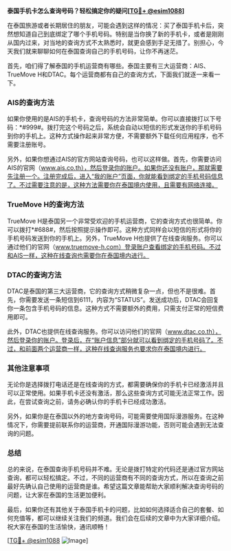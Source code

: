 **泰国手机卡怎么查询号码？轻松搞定你的疑问[[TG💪+ @esim1088](https://t.me/s/esim1088)]**

在泰国旅游或者长期居住的朋友，可能会遇到这样的情况：买了泰国手机卡后，突然想知道自己到底绑定了哪个手机号码。特别是当你换了新的手机卡，或者是刚刚从国内过来，对当地的查询方式不太熟悉时，就更会感到手足无措了。别担心，今天我们就来聊聊如何在泰国查询自己的手机号码，让你不再迷茫。

首先，咱们得了解泰国的手机运营商有哪些。泰国主要有三大运营商：AIS、TrueMove H和DTAC。每个运营商都有自己的查询方式，下面我们就逐一来看一下。

### **AIS的查询方法**

如果你使用的是AIS的手机卡，查询号码的方法非常简单。你可以直接拨打以下号码：*#999#。拨打完这个号码之后，系统会自动以短信的形式发送你的手机号码到你的手机上。这种方式操作起来非常方便，不需要额外下载任何应用程序，也不需要注册账号。

另外，如果你想通过AIS的官方网站查询号码，也可以这样做。首先，你需要访问AIS的官网（www.ais.co.th），然后登录你的账户。如果你还没有账户，那就需要先注册一个。注册完成后，进入“我的账户”页面，你就能看到绑定的手机号码信息了。不过需要注意的是，这种方法需要你在泰国境内使用，且需要有网络连接。

### **TrueMove H的查询方法**

TrueMove H是泰国另一个非常受欢迎的手机运营商，它的查询方式也很简单。你可以拨打*#688#，然后按照提示操作即可。这种方式同样会以短信的形式将你的手机号码发送到你的手机上。另外，TrueMove H也提供了在线查询服务。你可以通过他们的官网（www.truemove-h.com）登录账户查看绑定的手机号码。不过和AIS一样，这种在线查询也需要你在泰国境内进行。

### **DTAC的查询方法**

DTAC是泰国的第三大运营商，它的查询方式稍微复杂一点，但也不是很难。首先，你需要发送一条短信到6111，内容为“STATUS”。发送成功后，DTAC会回复你一条包含手机号码的信息。这种方式不需要额外的费用，只需支付正常的短信费用即可。

此外，DTAC也提供在线查询服务。你可以访问他们的官网（www.dtac.co.th），然后登录你的账户。登录后，在“账户信息”部分就可以看到绑定的手机号码了。不过，和前面两个运营商一样，这种在线查询服务也要求你在泰国境内进行。

### **其他注意事项**

无论你是选择拨打电话还是在线查询的方式，都需要确保你的手机卡已经激活并且可以正常使用。如果手机卡还没有激活，那么这些查询方式可能无法正常工作。因此，在尝试查询之前，请务必确认你的手机卡已经成功激活。

另外，如果你是在泰国以外的地方查询号码，可能需要使用国际漫游服务。在这种情况下，你需要提前联系你的运营商，开通国际漫游功能，否则可能会遇到无法查询的问题。

### **总结**

总的来说，在泰国查询手机号码并不难。无论是拨打特定的代码还是通过官方网站查询，都可以轻松搞定。不过，不同的运营商有不同的查询方式，所以在查询之前最好先确认自己使用的运营商是谁。希望这篇文章能帮助大家顺利解决查询号码的问题，让大家在泰国的生活更加便利。

最后，如果你还有其他关于泰国手机卡的问题，比如如何选择适合自己的套餐、如何充值等，都可以继续关注我们的频道。我们会在后续的文章中为大家详细介绍。祝大家在泰国的生活愉快，通讯顺畅！

[[TG💪+ @esim1088](https://t.me/s/esim1088) ![Image](https://i.postimg.cc/4NQfJmqS/Snipaste-2025-05-13-00-14-12.png)]